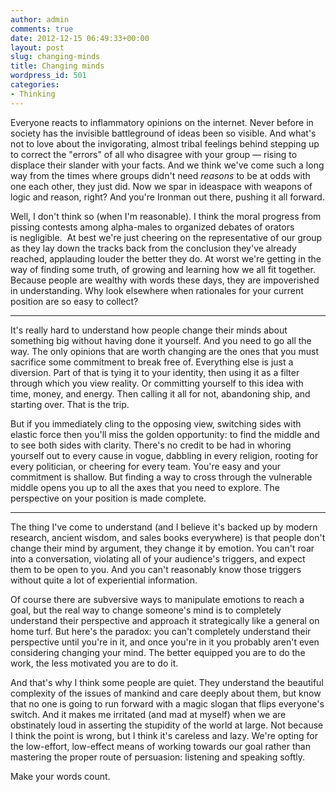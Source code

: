 ```yaml
---
author: admin
comments: true
date: 2012-12-15 06:49:33+00:00
layout: post
slug: changing-minds
title: Changing minds
wordpress_id: 501
categories:
- Thinking
---
```


Everyone reacts to inflammatory opinions on the internet. Never before in society has the invisible battleground of ideas been so visible. And what's not to love about the invigorating, almost tribal feelings behind stepping up to correct the "errors" of all who disagree with your group — rising to displace their slander with your facts. And we think we've come such a long way from the times where groups didn't need _reasons_ to be at odds with one each other, they just did. Now we spar in ideaspace with weapons of logic and reason, right? And you're Ironman out there, pushing it all forward.

Well, I don't think so (when I'm reasonable). I think the moral progress from pissing contests among alpha-males to organized debates of orators is negligible.  At best we're just cheering on the representative of our group as they lay down the tracks back from the conclusion they've already reached, applauding louder the better they do. At worst we're getting in the way of finding some truth, of growing and learning how we all fit together. Because people are wealthy with words these days, they are impoverished in understanding. Why look elsewhere when rationales for your current position are so easy to collect?

----------------------

It's really hard to understand how people change their minds about something big without having done it yourself. And you need to go all the way. The only opinions that are worth changing are the ones that you must sacrifice some commitment to break free of. Everything else is just a diversion. Part of that is tying it to your identity, then using it as a filter through which you view reality. Or committing yourself to this idea with time, money, and energy. Then calling it all for not, abandoning ship, and starting over. That is the trip.

But if you immediately cling to the opposing view, switching sides with elastic force then you'll miss the golden opportunity: to find the middle and to see both sides with clarity. There's no credit to be had in whoring yourself out to every cause in vogue, dabbling in every religion, rooting for every politician, or cheering for every team. You're easy and your commitment is shallow. But finding a way to cross through the vulnerable middle opens you up to all the axes that you need to explore. The perspective on your position is made complete.

----------------------

The thing I've come to understand (and I believe it's backed up by modern research, ancient wisdom, and sales books everywhere) is that people don't change their mind by argument, they change it by emotion. You can't roar into a conversation, violating all of your audience's triggers, and expect them to be open to you. And you can't reasonably know those triggers without quite a lot of experiential information.

Of course there are subversive ways to manipulate emotions to reach a goal, but the real way to change someone's mind is to completely understand their perspective and approach it strategically like a general on home turf. But here's the paradox: you can't completely understand their perspective until you're in it, and once you're in it you probably aren't even considering changing your mind. The better equipped you are to do the work, the less motivated you are to do it.

And that's why I think some people are quiet. They understand the beautiful complexity of the issues of mankind and care deeply about them, but know that no one is going to run forward with a magic slogan that flips everyone's switch. And it makes me irritated (and mad at myself) when we are obstinately loud in asserting the stupidity of the world at large. Not because I think the point is wrong, but I think it's careless and lazy. We're opting for the low-effort, low-effect means of working towards our goal rather than mastering the proper route of persuasion: listening and speaking softly.

Make your words count.
